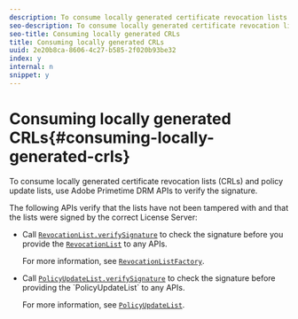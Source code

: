 ```yaml
---
description: To consume locally generated certificate revocation lists (CRLs) and policy update lists, use Adobe Primetime DRM APIs to verify the signature.
seo-description: To consume locally generated certificate revocation lists (CRLs) and policy update lists, use Adobe Primetime DRM APIs to verify the signature.
seo-title: Consuming locally generated CRLs
title: Consuming locally generated CRLs
uuid: 2e20b8ca-8606-4c27-b585-2f020b93be32
index: y
internal: n
snippet: y
---
```


# Consuming locally generated CRLs{#consuming-locally-generated-crls}

To consume locally generated certificate revocation lists (CRLs) and policy update lists, use Adobe Primetime DRM APIs to verify the signature.

The following APIs verify that the lists have not been tampered with and that the lists were signed by the correct License Server:

* Call [ `RevocationList.verifySignature`](http://help.adobe.com/en_US/primetime/api/drm-apis/server/javadocs-flashaccess-pro/com/adobe/flashaccess/sdk/revocation/RevocationList.html#verifySignature(java.security.cert.X509Certificate)) to check the signature before you provide the [ `RevocationList`](http://help.adobe.com/en_US/primetime/api/drm-apis/server/javadocs-flashaccess-pro/com/adobe/flashaccess/sdk/revocation/RevocationList.html) to any APIs.

  For more information, see [ `RevocationListFactory`](http://help.adobe.com/en_US/primetime/api/drm-apis/server/javadocs-flashaccess-pro/com/adobe/flashaccess/sdk/revocation/RevocationListFactory.html). 

* Call [ `PolicyUpdateList.verifySignature`](http://help.adobe.com/en_US/primetime/api/drm-apis/server/javadocs-flashaccess-pro/com/adobe/flashaccess/sdk/policyupdate/PolicyUpdateList.html#verifySignature(java.security.cert.X509Certificate)) to check the signature before providing the `PolicyUpdateList` to any APIs.

  For more information, see [ `PolicyUpdateList`](http://help.adobe.com/en_US/primetime/api/drm-apis/server/javadocs-flashaccess-pro/com/adobe/flashaccess/sdk/policyupdate/PolicyUpdateList.html).

